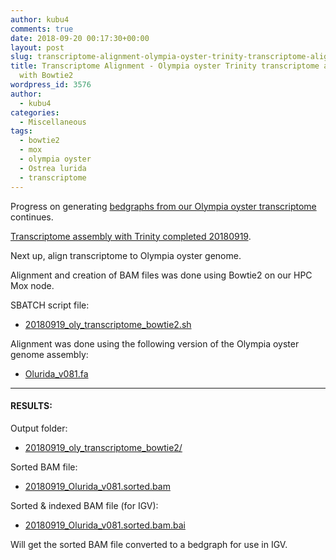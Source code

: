 ```yaml
---
author: kubu4
comments: true
date: 2018-09-20 00:17:30+00:00
layout: post
slug: transcriptome-alignment-olympia-oyster-trinity-transcriptome-aligned-to-genome-with-bowtie2
title: Transcriptome Alignment - Olympia oyster Trinity transcriptome aligned to genome
  with Bowtie2
wordpress_id: 3576
author:
  - kubu4
categories:
  - Miscellaneous
tags:
  - bowtie2
  - mox
  - olympia oyster
  - Ostrea lurida
  - transcriptome
---
```


Progress on generating [bedgraphs from our Olympia oyster transcriptome](https://github.com/RobertsLab/resources/issues/356) continues.

[Transcriptome assembly with Trinity completed 20180919](2018/09/19/transcriptome-assembly-olympia-oyster-rnaseq-data-with-trinity.html).

Next up, align transcriptome to Olympia oyster genome.

Alignment and creation of BAM files was done using Bowtie2 on our HPC Mox node.

SBATCH script file:





  * [20180919_oly_transcriptome_bowtie2.sh](https://owl.fish.washington.edu/Athaliana/20180919_oly_transcriptome_bowtie2/20180919_oly_transcriptome_bowtie2.sh)



Alignment was done using the following version of the Olympia oyster genome assembly:



  * [Olurida_v081.fa](https://owl.fish.washington.edu/halfshell/genomic-databank/Olurida_v081.fa)





* * *





#### RESULTS:



Output folder:





  * [20180919_oly_transcriptome_bowtie2/](https://owl.fish.washington.edu/Athaliana/20180919_oly_transcriptome_bowtie2/)



Sorted BAM file:



  * [20180919_Olurida_v081.sorted.bam](https://owl.fish.washington.edu/Athaliana/20180919_oly_transcriptome_bowtie2/20180919_Olurida_v081.sorted.bam)



Sorted & indexed BAM file (for IGV):



  * [20180919_Olurida_v081.sorted.bam.bai](https://owl.fish.washington.edu/Athaliana/20180919_oly_transcriptome_bowtie2/20180919_Olurida_v081.sorted.bam.bai)



Will get the sorted BAM file converted to a bedgraph for use in IGV.
